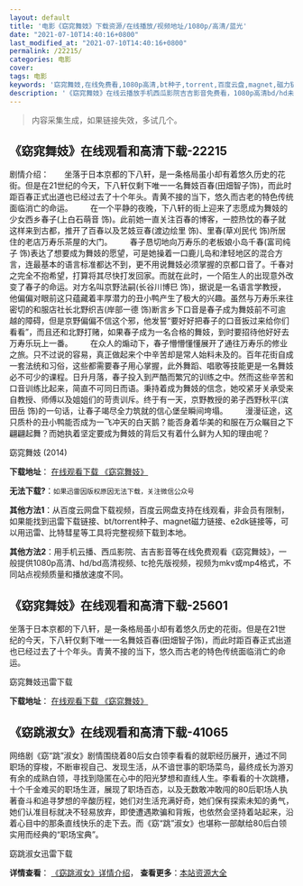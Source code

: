 ```yaml
---
layout: default
title: '电影《窈窕舞妓》下载资源/在线播放/视频地址/1080p/高清/蓝光'
date: "2021-07-10T14:40:16+0800"
last_modified_at: "2021-07-10T14:40:16+0800"
permalink: /22215/
categories: 电影
cover:
tags: 电影
keywords: '窈窕舞妓,在线免费看,1080p高清,bt种子,torrent,百度云盘,magnet,磁力链,迅雷下载资源'
description: '《窈窕舞妓》在线云播放手机西瓜影院吉吉影音免费看，1080p高清bd/hd未删减完整版和tc抢先枪版，mkv/mp4格式，附带bt/torrent种子、magnet/磁力链、百度云盘、网盘资源迅雷下载链接'
---
```


>内容采集生成，如果链接失效，多试几个。


## 《窈窕舞妓》在线观看和高清下载-22215

剧情介绍：       坐落于日本京都的下八轩，是一条格局虽小却有着悠久历史的花街。但是在21世纪的今天，下八轩仅剩下唯一一名舞妓百春(田畑智子饰)，而此时距百春正式出道也已经过去了十个年头。青黄不接的当下，悠久而古老的特色传统面临消亡的命运。          在一个平静的夜晚，下八轩的街上迎来了志愿成为舞妓的少女西乡春子(上白石萌音 饰)。此前她一直关注百春的博客，一腔热忱的春子就这样来到古都，推开了百春以及艺妓豆春(渡边绘里 饰)、里春(草刈民代 饰)所居住的老店万寿乐茶屋的大门。          春子恳切地向万寿乐的老板娘小岛千春(富司纯子 饰)表达了想要成为舞妓的愿望，可是她操着一口鹿儿岛和津轻地区的混合方言，连最基本的语言标准都达不到，更不用说舞妓必须掌握的京都口音了。千春对之完全不抱希望，打算将其尽快打发回家。而就在此时，一个陌生人的出现意外改变了春子的命运。对方名叫京野法嗣(长谷川博巳 饰)，据说是一名语言学教授，他偏偏对眼前这只蕴藏着丰厚潜力的丑小鸭产生了极大的兴趣。虽然与万寿乐来往密切的和服店社长北野织吉(岸部一德 饰)断言乡下口音是春子成为舞妓前不可逾越的障碍，但是京野偏偏不信这个邪，他发誓“要好好把春子的口音扳过来给你们看看”，而且还和北野打赌，如果春子成为一名合格的舞妓，到时要招待他好好去万寿乐玩上一番。          在众人的煽动下，春子懵懵懂懂展开了通往万寿乐的修业之旅。只不过说的容易，真正做起来个中辛苦却是常人始料未及的。百年花街自成一套法统和习俗，这些都需要春子用心掌握，此外舞蹈、唱歌等技能更是一名舞妓必不可少的课程。日升月落，春子投入到严酷而繁冗的训练之中。然而这些辛苦和口音训练比起来，简直不可同日而语。秉持着成为舞妓的信念，她咬紧牙关承受来自教授、师傅以及姐姐们的苛责训斥。终于有一天，京野教授的弟子西野秋平(滨田岳 饰)的一句话，让春子竭尽全力筑就的信心堡垒瞬间垮塌。          漫漫征途，这只质朴的丑小鸭能否成为一飞冲天的白天鹅？能否身着华美的和服在万众瞩目之下翩翩起舞？而她执着坚定要成为舞妓的背后又有着什么鲜为人知的理由呢？


窈窕舞妓 (2014)

**下载地址**： [在线观看下载 《窈窕舞妓》](https://www.btbtdy.me/btdy/dy652.html) 


**无法下载?**：`如果迅雷因版权原因无法下载，关注微信公众号 `

**其他方法1**：从百度云网盘下载视频，百度云网盘支持在线观看，非会员有限制，如果能找到迅雷下载链接、bt/torrent种子、magnet磁力链接、e2dk链接等，可以用迅雷、比特彗星等工具将完整视频下载到本地。

**其他方法2**：用手机云播、西瓜影院、吉吉影音等在线免费观看《窈窕舞妓》，一般提供1080p高清、hd/bd高清视频、tc抢先版视频，视频为mkv或mp4格式，不同站点视频质量和播放速度不同。


## 《窈窕舞妓》在线观看和高清下载-25601

坐落于日本京都的下八轩，是一条格局虽小却有着悠久历史的花街。但是在21世纪的今天，下八轩仅剩下唯一一名舞妓百春(田畑智子饰)，而此时距百春正式出道也已经过去了十个年头。青黄不接的当下，悠久而古老的特色传统面临消亡的命运。


窈窕舞妓迅雷下载

**下载地址**： [在线观看下载 《窈窕舞妓》](https://www.993dy.com//vod-detail-id-22539.html) 


## 《窈跳淑女》在线观看和高清下载-41065

网络剧《窈“跳&rdquo;淑女》剧情围绕着80后女白领李看看的就职经历展开，通过不同职场的穿梭，不断审视自己、发现生活，从不谙世事的职场菜鸟，最终成长为游刃有余的成熟白领，寻找到隐匿在心中的阳光梦想和直线人生。李看看的十次跳槽，十个千金难买的职场生涯，展现了职场百态，以及无数敢冲敢闯的80后职场人执著奋斗和追寻梦想的辛酸历程，她们对生活充满好奇，她们保有探索未知的勇气，她们认准目标就决不轻易放弃，即使遭遇欺骗和背叛，也依然会坚持着站起来，沿着心目中的那条直线快乐的走下去。而《窈“跳&rdquo;淑女》也堪称一部献给80后白领实用而经典的“职场宝典”。


窈跳淑女迅雷下载

**详情查看**： [《窈跳淑女》详情介绍](/movie/41065/)， **查看更多**：[本站资源大全](/movie/t/all/)

